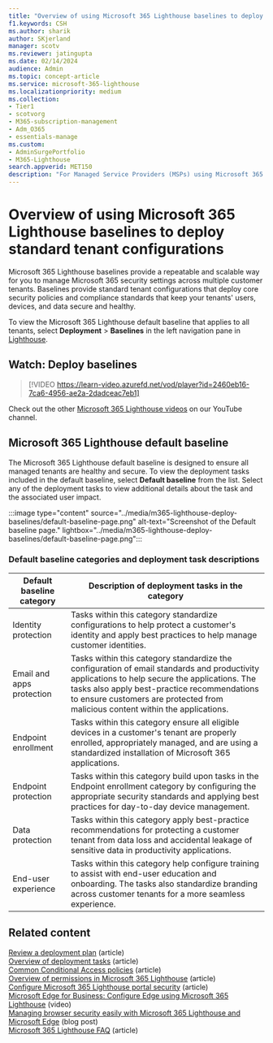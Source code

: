 ```yaml
---
title: "Overview of using Microsoft 365 Lighthouse baselines to deploy standard tenant configurations"
f1.keywords: CSH
ms.author: sharik
author: SKjerland
manager: scotv
ms.reviewer: jatingupta
ms.date: 02/14/2024
audience: Admin
ms.topic: concept-article
ms.service: microsoft-365-lighthouse
ms.localizationpriority: medium
ms.collection:
- Tier1
- scotvorg
- M365-subscription-management
- Adm_O365
- essentials-manage
ms.custom:
- AdminSurgePortfolio
- M365-Lighthouse                         
search.appverid: MET150
description: "For Managed Service Providers (MSPs) using Microsoft 365 Lighthouse, learn about using baselines to deploy standard tenant configurations."
---
```


# Overview of using Microsoft 365 Lighthouse baselines to deploy standard tenant configurations

Microsoft 365 Lighthouse baselines provide a repeatable and scalable way for you to manage Microsoft 365 security settings across multiple customer tenants. Baselines provide standard tenant configurations that deploy core security policies and compliance standards that keep your tenants' users, devices, and data secure and healthy.

To view the Microsoft 365 Lighthouse default baseline that applies to all tenants, select **Deployment** > **Baselines** in the left navigation pane in [Lighthouse](https://lighthouse.microsoft.com).

## Watch: Deploy baselines

> [!VIDEO https://learn-video.azurefd.net/vod/player?id=2460eb16-7ca6-4956-ae2a-2dadceac7eb1]

Check out the other [Microsoft 365 Lighthouse videos](https://www.youtube.com/playlist?list=PLnWjfDdQkUQSCbV-ftVD311_fZxghB22C) on our YouTube channel.

## Microsoft 365 Lighthouse default baseline

The Microsoft 365 Lighthouse default baseline is designed to ensure all managed tenants are healthy and secure. To view the deployment tasks included in the default baseline, select **Default baseline** from the list. Select any of the deployment tasks to view additional details about the task and the associated user impact.

:::image type="content" source="../media/m365-lighthouse-deploy-baselines/default-baseline-page.png" alt-text="Screenshot of the Default baseline page." lightbox="../media/m365-lighthouse-deploy-baselines/default-baseline-page.png":::

### Default baseline categories and deployment task descriptions

|Default baseline category|Description of deployment tasks in the category|
|---|---|
|Identity protection|Tasks within this category standardize configurations to help protect a customer's identity and apply best practices to help manage customer identities.|
|Email and apps protection|Tasks within this category standardize the configuration of email standards and productivity applications to help secure the applications. The tasks also apply best-practice recommendations to ensure customers are protected from malicious content within the applications.|
|Endpoint enrollment|Tasks within this category ensure all eligible devices in a customer's tenant are properly enrolled, appropriately managed, and are using a standardized installation of Microsoft 365 applications.|
|Endpoint protection|Tasks within this category build upon tasks in the Endpoint enrollment category by configuring the appropriate security standards and applying best practices for day-to-day device management.|
|Data protection|Tasks within this category apply best-practice recommendations for protecting a customer tenant from data loss and accidental leakage of sensitive data in productivity applications.|
|End-user experience|Tasks within this category help configure training to assist with end-user education and onboarding. The tasks also standardize branding across customer tenants for a more seamless experience.|

## Related content

[Review a deployment plan](m365-lighthouse-review-deployment-plan.md) (article)\
[Overview of deployment tasks](m365-lighthouse-overview-deployment-task.md) (article)\
[Common Conditional Access policies](/azure/active-directory/conditional-access/concept-conditional-access-policy-common) (article)\
[Overview of permissions in Microsoft 365 Lighthouse](m365-lighthouse-overview-of-permissions.md) (article)\
[Configure Microsoft 365 Lighthouse portal security](m365-lighthouse-configure-portal-security.md) (article)\
[Microsoft Edge for Business: Configure Edge using Microsoft 365 Lighthouse](https://www.youtube.com/watch?v=rDIWvAwujPU&list=PLnWjfDdQkUQSCbV-ftVD311_fZxghB22C&index=5) (video)\
[Managing browser security easily with Microsoft 365 Lighthouse and Microsoft Edge](https://techcommunity.microsoft.com/blog/microsoft_365blog/managing-browser-security-easily-with-microsoft-365-lighthouse-and-microsoft-edg/3572366) (blog post)\
[Microsoft 365 Lighthouse FAQ](m365-lighthouse-faq.yml) (article)
